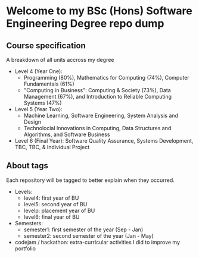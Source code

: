 # Welcome to my BSc (Hons) Software Engineering Degree repo dump

## Course specification

A breakdown of all units accross my degree
- Level 4 (Year One):
  - Programming (80%), Mathematics for Computing (74%), Computer Fundamentals (61%)
  - "Computing in Business": Computing & Society (73%), Data Management (67%), and Introduction to Reliable Computing Systems (47%)
- Level 5 (Year Two):
  - Machine Learning, Software Engineering, System Analysis and Design
  - Technolocial Innovations in Computing, Data Structures and Algorithms, and Software Business
- Level 6 (Final Year): Software Quality Assurance, Systems Development, TBC, TBC, & Individual Project

## About tags

Each repository will be tagged to better explain when they occurred.
- Levels:
  - level4: first year of BU
  - level5: second year of BU
  - levelp: placement year of BU
  - level6: final year of BU
- Semesters:
  - semester1: first semester of the year (Sep - Jan)
  - semester2: second semester of the year (Jan - May)
- codejam / hackathon: extra-curricular activities I did to improve my portfolio
